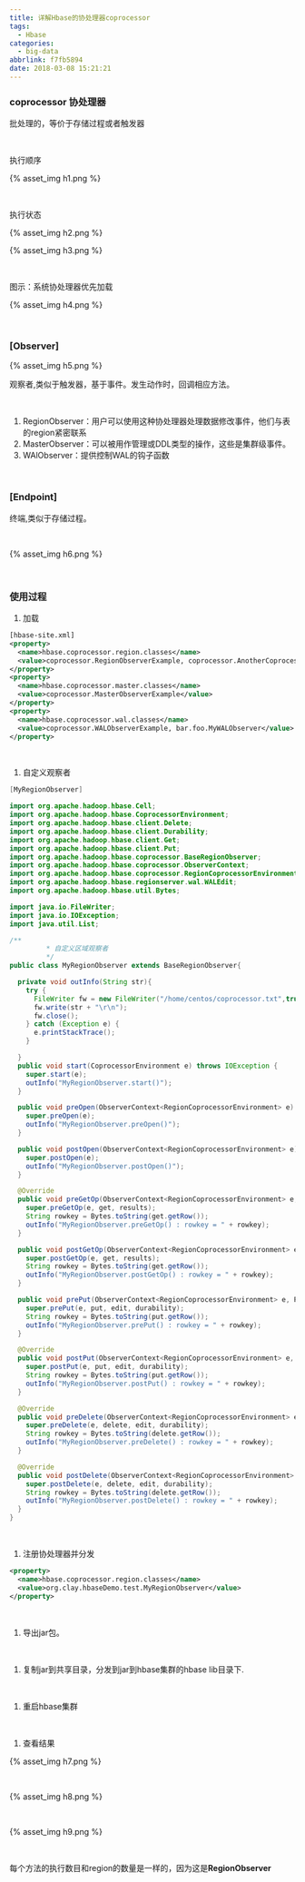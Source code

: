 ```yaml
---
title: 详解Hbase的协处理器coprocessor
tags:
  - Hbase
categories:
  - big-data
abbrlink: f7fb5894
date: 2018-03-08 15:21:21
---
```


### coprocessor   协处理器

批处理的，等价于存储过程或者触发器

<br/>

执行顺序

{% asset_img h1.png %}

<br/>

执行状态

{% asset_img h2.png %}

{% asset_img h3.png %}

<br/>

图示：系统协处理器优先加载

{% asset_img h4.png %}

<br/>

### [Observer]

{% asset_img h5.png %}

观察者,类似于触发器，基于事件。发生动作时，回调相应方法。

<br/>

1. RegionObserver：用户可以使用这种协处理器处理数据修改事件，他们与表的region紧密联系
2. MasterObserver：可以被用作管理或DDL类型的操作，这些是集群级事件。
3. WAlObserver：提供控制WAL的钩子函数

<br/>

### [Endpoint]

终端,类似于存储过程。

<br/>

{% asset_img h6.png %}



<br/>

### 使用过程

1. 加载

```xml
[hbase-site.xml]
<property>
  <name>hbase.coprocessor.region.classes</name>
  <value>coprocessor.RegionObserverExample, coprocessor.AnotherCoprocessor</value>
</property>
<property>
  <name>hbase.coprocessor.master.classes</name>
  <value>coprocessor.MasterObserverExample</value>
</property>
<property>
  <name>hbase.coprocessor.wal.classes</name>
  <value>coprocessor.WALObserverExample, bar.foo.MyWALObserver</value>
</property>
```

<br/>

1. 自定义观察者

```java
[MyRegionObserver]

import org.apache.hadoop.hbase.Cell;
import org.apache.hadoop.hbase.CoprocessorEnvironment;
import org.apache.hadoop.hbase.client.Delete;
import org.apache.hadoop.hbase.client.Durability;
import org.apache.hadoop.hbase.client.Get;
import org.apache.hadoop.hbase.client.Put;
import org.apache.hadoop.hbase.coprocessor.BaseRegionObserver;
import org.apache.hadoop.hbase.coprocessor.ObserverContext;
import org.apache.hadoop.hbase.coprocessor.RegionCoprocessorEnvironment;
import org.apache.hadoop.hbase.regionserver.wal.WALEdit;
import org.apache.hadoop.hbase.util.Bytes;

import java.io.FileWriter;
import java.io.IOException;
import java.util.List;

/**
		 * 自定义区域观察者
		 */
public class MyRegionObserver extends BaseRegionObserver{

  private void outInfo(String str){
    try {
      FileWriter fw = new FileWriter("/home/centos/coprocessor.txt",true);
      fw.write(str + "\r\n");
      fw.close();
    } catch (Exception e) {
      e.printStackTrace();
    }

  }
  public void start(CoprocessorEnvironment e) throws IOException {
    super.start(e);
    outInfo("MyRegionObserver.start()");
  }

  public void preOpen(ObserverContext<RegionCoprocessorEnvironment> e) throws IOException {
    super.preOpen(e);
    outInfo("MyRegionObserver.preOpen()");
  }

  public void postOpen(ObserverContext<RegionCoprocessorEnvironment> e) {
    super.postOpen(e);
    outInfo("MyRegionObserver.postOpen()");
  }

  @Override
  public void preGetOp(ObserverContext<RegionCoprocessorEnvironment> e, Get get, List<Cell> results) throws IOException {
    super.preGetOp(e, get, results);
    String rowkey = Bytes.toString(get.getRow());
    outInfo("MyRegionObserver.preGetOp() : rowkey = " + rowkey);
  }

  public void postGetOp(ObserverContext<RegionCoprocessorEnvironment> e, Get get, List<Cell> results) throws IOException {
    super.postGetOp(e, get, results);
    String rowkey = Bytes.toString(get.getRow());
    outInfo("MyRegionObserver.postGetOp() : rowkey = " + rowkey);
  }

  public void prePut(ObserverContext<RegionCoprocessorEnvironment> e, Put put, WALEdit edit, Durability durability) throws IOException {
    super.prePut(e, put, edit, durability);
    String rowkey = Bytes.toString(put.getRow());
    outInfo("MyRegionObserver.prePut() : rowkey = " + rowkey);
  }

  @Override
  public void postPut(ObserverContext<RegionCoprocessorEnvironment> e, Put put, WALEdit edit, Durability durability) throws IOException {
    super.postPut(e, put, edit, durability);
    String rowkey = Bytes.toString(put.getRow());
    outInfo("MyRegionObserver.postPut() : rowkey = " + rowkey);
  }

  @Override
  public void preDelete(ObserverContext<RegionCoprocessorEnvironment> e, Delete delete, WALEdit edit, Durability durability) throws IOException {
    super.preDelete(e, delete, edit, durability);
    String rowkey = Bytes.toString(delete.getRow());
    outInfo("MyRegionObserver.preDelete() : rowkey = " + rowkey);
  }

  @Override
  public void postDelete(ObserverContext<RegionCoprocessorEnvironment> e, Delete delete, WALEdit edit, Durability durability) throws IOException {
    super.postDelete(e, delete, edit, durability);
    String rowkey = Bytes.toString(delete.getRow());
    outInfo("MyRegionObserver.postDelete() : rowkey = " + rowkey);
  }
}
```

<br/>

1. 注册协处理器并分发

```xml
<property>
  <name>hbase.coprocessor.region.classes</name>
  <value>org.clay.hbaseDemo.test.MyRegionObserver</value>
</property>
```

<br/>

1. 导出jar包。

<br/>

1. 复制jar到共享目录，分发到jar到hbase集群的hbase lib目录下.

<br/>

1. 重启hbase集群

<br/>

1. 查看结果

{% asset_img h7.png %}

<br/>

{% asset_img h8.png %}

<br/>

{% asset_img h9.png %}

<br/>

每个方法的执行数目和region的数量是一样的，因为这是**RegionObserver**
